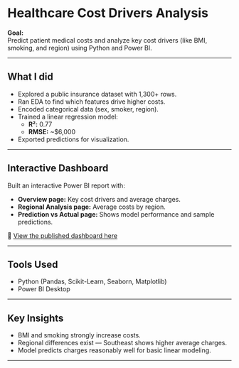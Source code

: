 # Healthcare Cost Drivers Analysis

**Goal:**  
Predict patient medical costs and analyze key cost drivers (like BMI, smoking, and region) using Python and Power BI.

---

##  **What I did**
- Explored a public insurance dataset with 1,300+ rows.
- Ran EDA to find which features drive higher costs.
- Encoded categorical data (sex, smoker, region).
- Trained a linear regression model:
  - **R²:** 0.77
  - **RMSE:** ~$6,000
- Exported predictions for visualization.

---

##  **Interactive Dashboard**
Built an interactive Power BI report with:
- **Overview page:** Key cost drivers and average charges.
- **Regional Analysis page:** Average costs by region.
- **Prediction vs Actual page:** Shows model performance and sample predictions.

🔗  [ View the published dashboard here](https://app.powerbi.com/links/79K_RnWSuy?ctid=a8216c1e-4d63-4352-8c3b-50fa1f1475b1&pbi_source=linkShare)

---

##  **Tools Used**
- Python (Pandas, Scikit-Learn, Seaborn, Matplotlib)
- Power BI Desktop

---

## **Key Insights**
- BMI and smoking strongly increase costs.
- Regional differences exist — Southeast shows higher average charges.
- Model predicts charges reasonably well for basic linear modeling.

---

